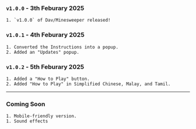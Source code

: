 ### `v1.0.0` - 3th Feburary 2025

    1. `v1.0.0` of Dav/Minesweeper released!

### `v1.0.1` - 4th Feburary 2025

    1. Converted the Instructions into a popup.
    2. Added an "Updates" popup.

### `v1.0.2` - 5th Feburary 2025

    1. Added a "How to Play" button.
    2. Added "How to Play" in Simplified Chinese, Malay, and Tamil.

---

### Coming Soon

    1. Mobile-friendly version.
    1. Sound effects
